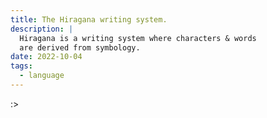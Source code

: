 ```yaml
---
title: The Hiragana writing system.
description: |
  Hiragana is a writing system where characters & words
  are derived from symbology.
date: 2022-10-04
tags:
  - language
---
```


:>
